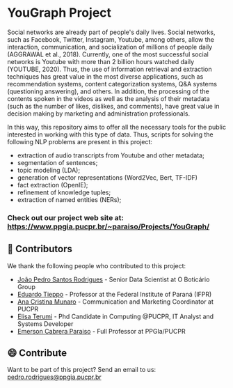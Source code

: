 # YouGraph Project

Social networks are already part of people's daily lives. Social networks, such as Facebook, Twitter, Instagram, Youtube, among others, allow the interaction, communication, and socialization of millions of people daily (AGGRAWAL et al., 2018). Currently, one of the most successful social networks is Youtube with more than 2 billion hours watched daily (YOUTUBE, 2020). Thus, the use of information retrieval and extraction techniques has great value in the most diverse applications, such as recommendation systems, content categorization systems, Q&A systems (questioning answering), and others. In addition, the processing of the contents spoken in the videos as well as the analysis of their metadata (such as the number of likes, dislikes, and comments), have great value in decision making by marketing and administration professionals.

In this way, this repository aims to offer all the necessary tools for the public interested in working with this type of data. Thus, scripts for solving the following NLP problems are present in this project:

* extraction of audio transcripts from Youtube and other metadata;
* segmentation of sentences;
* topic modeling (LDA);
* generation of vector representations (Word2Vec, Bert, TF-IDF)
* fact extraction (OpenIE);
* refinement of knowledge tuples;
* extraction of named entities (NERs);


### Check out our project web site at: https://www.ppgia.pucpr.br/~paraiso/Projects/YouGraph/

## 🤝 Contributors

We thank the following people who contributed to this project:

 - [João Pedro Santos Rodrigues](https://www.linkedin.com/in/jo%C3%A3o-rodrigues93/) - Senior Data Scientist at O Boticário Group
 - [Eduardo Tieppo](https://www.linkedin.com/in/eduardotieppo/) - Professor at the Federal Institute of Paraná (IFPR)
 - [Ana Cristina Munaro](https://www.linkedin.com/in/ana-cristina-munaro/) - Communication and Marketing Coordinator at PUCPR
 - [Elisa Terumi](https://www.linkedin.com/in/elisa-terumi-rubel-schneider/) - Phd Candidate in Computing @PUCPR, IT Analyst and Systems Developer
 - [Emerson Cabrera Paraiso](https://www.linkedin.com/in/emerson-cabrera-paraiso-a334491/) - Full Professor at PPGIa/PUCPR


## 😄 Contribute

Want to be part of this project? Send an email to us: pedro.rodrigues@ppgia.pucpr.br
